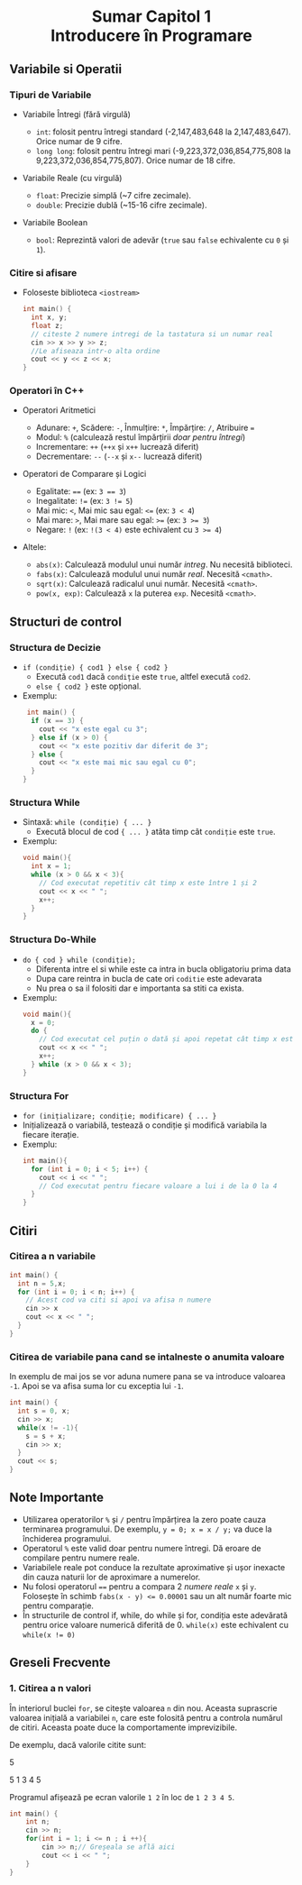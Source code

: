 <h1 align="center">Sumar Capitol 1<br> Introducere în Programare</h1>

## Variabile si Operatii
### Tipuri de Variabile  
- Variabile Întregi (fără virgulă)
  - `int`: folosit pentru întregi standard (-2,147,483,648 la 2,147,483,647).
  Orice numar de 9 cifre.
  - `long long`: folosit pentru întregi mari (-9,223,372,036,854,775,808 la 9,223,372,036,854,775,807). Orice numar de 18 cifre.

- Variabile Reale (cu virgulă)
  - `float`: Precizie simplă (~7 cifre zecimale).
  - `double`: Precizie dublă (~15-16 cifre zecimale).

- Variabile Boolean
  - `bool`: Reprezintă valori de adevăr (`true` sau `false` echivalente cu `0` și `1`).

### Citire si afisare
- Foloseste biblioteca `<iostream>`
  ```cpp
  int main() {
    int x, y;
    float z;
    // citeste 2 numere intregi de la tastatura si un numar real
    cin >> x >> y >> z;
    //Le afiseaza intr-o alta ordine
    cout << y << z << x;
  }
  ```

### Operatori în C++
- Operatori Aritmetici
  - Adunare: `+`, Scădere: `-`, Înmulțire: `*`, Împărțire: `/`, Atribuire `=`
  - Modul: `%` (calculează restul împărțirii *doar pentru întregi*)
  - Incrementare: `++` (`++x` și `x++` lucrează diferit)
  - Decrementare: `--` (`--x` și `x--` lucrează diferit)

- Operatori de Comparare și Logici
  - Egalitate: `==` (ex: `3 == 3`)
  - Inegalitate: `!=` (ex: `3 != 5`)
  - Mai mic: `<`, Mai mic sau egal: `<=` (ex: `3 < 4`)
  - Mai mare: `>`, Mai mare sau egal: `>=` (ex: `3 >= 3`)
  - Negare: `!` (ex: `!(3 < 4)` este echivalent cu `3 >= 4`)

- Altele:
  - `abs(x)`: Calculează modulul unui număr *intreg*. Nu necesită biblioteci.
  - `fabs(x)`: Calculează modulul unui număr *real*. Necesită `<cmath>`.
  - `sqrt(x)`: Calculează radicalul unui număr. Necesită `<cmath>`.
  - `pow(x, exp)`: Calculează `x` la puterea `exp`. Necesită `<cmath>`.

## Structuri de control
### Structura de Decizie
- `if (condiție) { cod1 } else { cod2 }`
  - Execută `cod1` dacă `condiție` este `true`, altfel execută `cod2`.
  - `else { cod2 }` este opțional.
- Exemplu:
  ```cpp
   int main() {
    if (x == 3) {
      cout << "x este egal cu 3";
    } else if (x > 0) {
      cout << "x este pozitiv dar diferit de 3";
    } else {
      cout << "x este mai mic sau egal cu 0";
    }
  }
  ```
### Structura While
- Sintaxă: `while (condiție) { ... }`
  - Execută blocul de cod `{ ... }` atâta timp cât `condiție` este `true`.
- Exemplu:
  ```cpp
  void main(){
    int x = 1;
    while (x > 0 && x < 3){
      // Cod executat repetitiv cât timp x este între 1 și 2
      cout << x << " ";
      x++;
    }
  }

    ```
### Structura Do-While
- `do { cod } while (condiție);`
  - Diferenta intre el si while este ca intra in bucla obligatoriu prima data
  - Dupa care reintra in bucla de cate ori `coditie` este adevarata
  - Nu prea o sa il folositi dar e importanta sa stiti ca exista.
- Exemplu:
  ```cpp
  void main(){
    x = 0;
    do {
      // Cod executat cel puțin o dată și apoi repetat cât timp x este între 1 și 2
      cout << x << " ";
      x++;
    } while (x > 0 && x < 3); 
  }

    ```
### Structura For
- `for (inițializare; condiție; modificare) { ... }`
- Inițializează o variabilă, testează o condiție și modifică variabila la fiecare iterație.
- Exemplu:
  ```cpp
  int main(){
    for (int i = 0; i < 5; i++) {
      cout << i << " ";
      // Cod executat pentru fiecare valoare a lui i de la 0 la 4
    } 
  }

  ```

## Citiri
### Citirea a n variabile
  ```cpp
  int main() {
    int n = 5,x;
    for (int i = 0; i < n; i++) {
      // Acest cod va citi si apoi va afisa n numere
      cin >> x
      cout << x << " ";
    }
  }
  ```
### Citirea de variabile pana cand se intalneste o anumita valoare
In exemplu de mai jos se vor aduna numere pana se va introduce valoarea `-1`. Apoi se va afisa suma lor cu exceptia lui `-1`.
  ```cpp
  int main() {
    int s = 0, x;
    cin >> x;
    while(x != -1){
      s = s + x;
      cin >> x;
    }
    cout << s;
  }
  ```

## Note Importante
- Utilizarea operatorilor `%` și `/` pentru împărțirea la zero poate cauza terminarea programului. De exemplu, `y = 0; x = x / y;` va duce la închiderea programului.
- Operatorul `%` este valid doar pentru numere întregi. Dă eroare de compilare pentru numere reale.
- Variabilele reale pot conduce la rezultate aproximative și ușor inexacte din cauza naturii lor de aproximare a numerelor.
- Nu folosi operatorul `==` pentru a compara 2 *numere reale* `x` și `y`. Folosește în schimb `fabs(x - y) <= 0.00001` sau un alt număr foarte mic pentru comparație.
- În structurile de control if, while, do while și for, condiția este adevărată pentru orice valoare numerică diferită de 0. `while(x)` este echivalent cu `while(x != 0)`


## Greseli Frecvente
### 1. Citirea a n valori
În interiorul buclei `for`, se citește valoarea `n` din nou. Aceasta suprascrie valoarea inițială a variabilei `n`, care este folosită pentru a controla numărul de citiri. Aceasta poate duce la comportamente imprevizibile.

De exemplu, dacă valorile citite sunt:

5

5 1 3 4 5

Programul afișează pe ecran valorile `1 2` în loc de `1 2 3 4 5`.

```cpp
int main() {
    int n;
    cin >> n; 
    for(int i = 1; i <= n ; i ++){
        cin >> n;// Greșeala se află aici
        cout << i << " ";
    }
}
```
